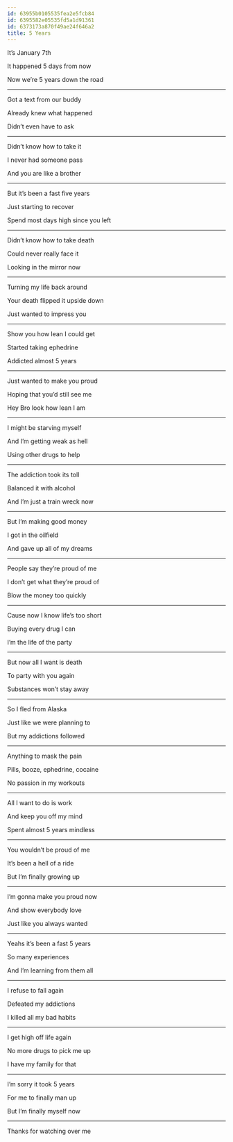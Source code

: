 ```yaml
---
id: 63955b0105535fea2e5fcb84
id: 6395582e05535fd5a1d91361
id: 6373173a870f49ae24f646a2
title: 5 Years
---
```




It’s January 7th 

It happened 5 days from now 

Now we’re 5 years down the road 



---

Got a text from our buddy 

Already knew what happened 

Didn’t even have to ask 



---

Didn’t know how to take it

I never had someone pass 

And you are like a brother 



---

But it’s been a fast five years 

Just starting to recover 

Spend most days high since you left 



---

Didn’t know how to take death

Could never really face it 

Looking in the mirror now 



---

Turning my life back around 

Your death flipped it upside down 

Just wanted to impress you 



---

Show you how lean I could get 

Started taking ephedrine 

Addicted almost 5 years 



---

Just wanted to make you proud 

Hoping that you’d still see me

Hey Bro look how lean I am 



---

I might be starving myself 

And I’m getting weak as hell 

Using other drugs to help 



---

The addiction took its toll 

Balanced it with alcohol 

And I’m just a train wreck now



---

But I’m making good money 

I got in the oilfield

And gave up all of my dreams 



---

People say they’re proud of me 

I don’t get what they’re proud of 

Blow the money too quickly 



---

Cause now I know life’s too short 

Buying every drug I can 

I’m the life of the party 



---

But now all I want is death 

To party with you again

Substances won’t stay away 



---

So I fled from Alaska 

Just like we were planning to 

But my addictions followed 



---

Anything to mask the pain 

Pills, booze, ephedrine, cocaine 

No passion in my workouts 



---

All I want to do is work 

And keep you off my mind 

Spent almost 5 years mindless



---

You wouldn’t be proud of me 

It’s been a hell of a ride 

But I’m finally growing up 



---

I’m gonna make you proud now 

And show everybody love 

Just like you always wanted 



---

Yeahs it’s been a fast 5 years 

So many experiences 

And I’m learning from them all 



---

I refuse to fall again 

Defeated my addictions 

I killed all my bad habits 



---

I get high off life again 

No more drugs to pick me up 

I have my family for that 



---

I’m sorry it took 5 years 

For me to finally man up 

But I’m finally myself now 



---

Thanks for watching over me 
